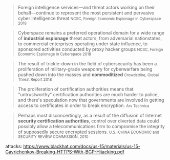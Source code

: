 <blockquote cite="https://www.dni.gov/files/NCSC/documents/news/20180724-economic-espionage-pub.pdf">
   Foreign intelligence services—and threat actors working on their behalf—continue to represent the
most persistent and pervasive cyber intelligence threat
  <small>NCSC, Foreign Economic Espionage in Cyberspace 2018</small>
</blockquote>

<blockquote cite="https://www.dni.gov/files/NCSC/documents/news/20180724-economic-espionage-pub.pdf">
Cyberspace remains a preferred
operational domain for a wide range of <strong>industrial espionage</strong> threat actors, from adversarial nationstates,
to commercial enterprises operating under state influence, to sponsored activities conducted
by proxy hacker groups  <small>NCSC, Foreign Economic Espionage in Cyberspace 2018</small>
</blockquote>

<blockquote cite="http://gleesik.ro">
The result of trickle-down in the field
of cybersecurity has been a proliferation of
military-grade weaponry for cyberwarfare being
pushed down into the masses and <strong>commoditized</strong>
  <small>Crowdstrike, Global Threat Report 2018</small>
</blockquote>

<blockquote cite="https://arstechnica.com/information-technology/2010/11/how-china-swallowed-15-of-net-traffic-for-18-minutes/">
The proliferation of certification authorities means that "untrustworthy" certification authorities are much harder to police, and there's speculation now that governments are involved in getting access to certificates in order to break encryption.
  <small>Ars Technica</small>
</blockquote>

<blockquote cite="https://www.uscc.gov/sites/default/files/annual_reports/2010-Report-to-Congress.pdf">
Perhaps most disconcertingly, as a result of the diffusion of Internet
<strong>security certification authorities</strong>, control over diverted data
could possibly allow a telecommunications firm to compromise the
integrity of supposedly secure encrypted sessions.
  <small>
U.S.-CHINA ECONOMIC and SECURITY REVIEW COMMISSION, 2010</small>
</blockquote>

attacks: https://www.blackhat.com/docs/us-15/materials/us-15-Gavrichenkov-Breaking-HTTPS-With-BGP-Hijacking.pdf
